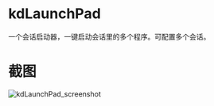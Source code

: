 # kdLaunchPad
一个会话启动器，一键启动会话里的多个程序。可配置多个会话。

# 截图
![kdLaunchPad_screenshot](/image/screen-2019-03-04-22-52-46.png.jpg "截图")
